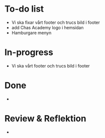 # To-do list 
- Vi ska fixar vårt footer och trucs bild i footer
- add Chas Academy logo i hemsidan 
- Hamburgare menyn 

# In-progress
- Vi ska vårt footer och trucs bild i footer 

# Done
- 

# Review & Reflektion 
- 